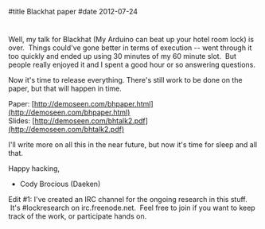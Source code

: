 #title Blackhat paper
#date 2012-07-24

# 

Well, my talk for Blackhat (My Arduino can beat up your hotel room lock) is over.  Things could've gone better in terms of execution -- went through it too quickly and ended up using 30 minutes of my 60 minute slot.  But people really enjoyed it and I spent a good hour or so answering questions.

Now it's time to release everything. There's still work to be done on the paper, but that will happen in time.

Paper: [http://demoseen.com/bhpaper.html](http://demoseen.com/bhpaper.html)  
Slides: [http://demoseen.com/bhtalk2.pdf](http://demoseen.com/bhtalk2.pdf)

I'll write more on all this in the near future, but now it's time for sleep and all that.

Happy hacking,  
- Cody Brocious (Daeken)

Edit #1: I've created an IRC channel for the ongoing research in this stuff.  It's #lockresearch on irc.freenode.net.  Feel free to join if you want to keep track of the work, or participate hands on.
